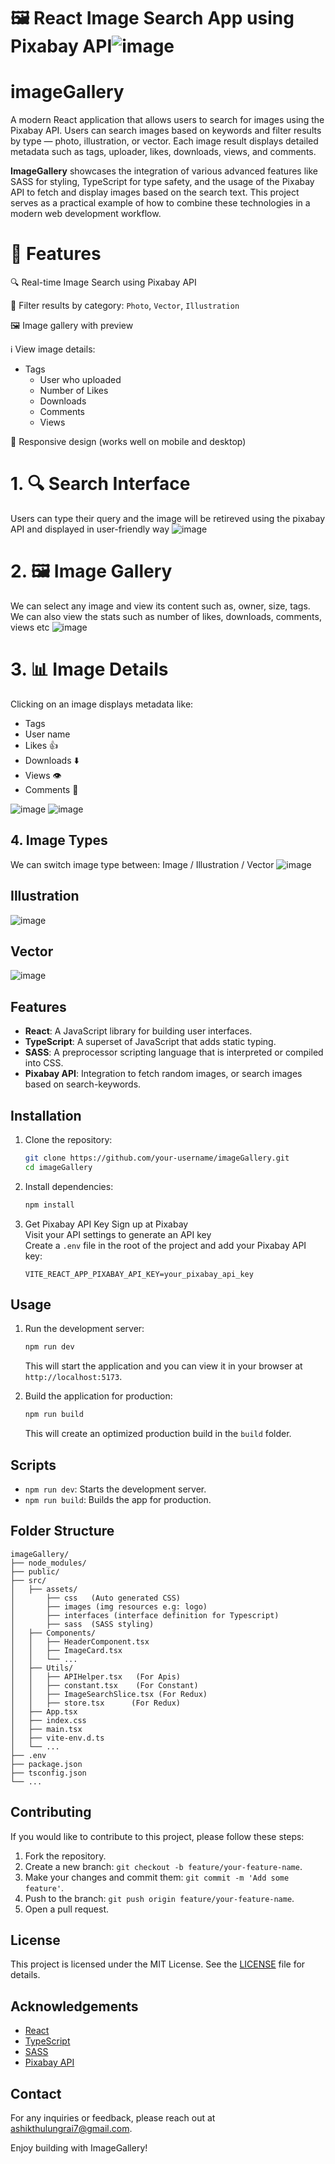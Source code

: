 # 🖼️ React Image Search App using Pixabay API![image](https://github.com/user-attachments/assets/351ae175-e0e3-448a-b4ea-82669d1ebe14)

# imageGallery
A modern React application that allows users to search for images using the Pixabay API. Users can search images based on keywords and filter results by type — photo, illustration, or vector. 
Each image result displays detailed metadata such as tags, uploader, likes, downloads, views, and comments.

<b>ImageGallery</b> showcases the integration of various advanced features like SASS for styling, TypeScript for type safety, and the usage of the Pixabay API to fetch and display images based on the search text. This project serves as a practical example of how to combine these technologies in a modern web development workflow.

# 🚀 Features
🔍 Real-time Image Search using Pixabay API

🧭 Filter results by category: `Photo`, `Vector`, `Illustration`

🖼️ Image gallery with preview

ℹ️ View image details:

* Tags   
  -  User who uploaded
  -  Number of Likes
  -  Downloads
  -  Comments
  -  Views

📱 Responsive design (works well on mobile and desktop)

# 1. 🔍 Search Interface
Users can type their query and the image will be retireved using the pixabay API and displayed in user-friendly way
![image](https://github.com/user-attachments/assets/302ed5eb-50e1-4c99-80ea-4ba81f05c678)

# 2. 🖼️ Image Gallery
We can select any image and view its content such as, owner, size, tags.
We can also view the stats such as number of likes, downloads, comments, views etc
![image](https://github.com/user-attachments/assets/617f5d25-c116-4902-b265-e1705fff8046)


# 3. 📊 Image Details
Clicking on an image displays metadata like:
- Tags
- User name
- Likes 👍
- Downloads ⬇️
- Views 👁️
- Comments 💬

![image](https://github.com/user-attachments/assets/8162336a-b114-434e-a2c3-ebf904970928)
![image](https://github.com/user-attachments/assets/f2269c52-58c3-47ff-b723-c59498958e80)



## 4. Image Types
We can switch image type between: Image / Illustration / Vector
![image](https://github.com/user-attachments/assets/99614bf5-62fc-4499-a353-7561f78d4b31)

## Illustration
![image](https://github.com/user-attachments/assets/936a7ad3-7184-4a32-845e-55effeb895c5)

## Vector
![image](https://github.com/user-attachments/assets/6618564a-8215-44fe-aea7-5457f12bf51b)


## Features

- **React**: A JavaScript library for building user interfaces.
- **TypeScript**: A superset of JavaScript that adds static typing.
- **SASS**: A preprocessor scripting language that is interpreted or compiled into CSS.
- **Pixabay API**: Integration to fetch random images, or search images based on search-keywords.

## Installation

1. Clone the repository:
   ```bash
   git clone https://github.com/your-username/imageGallery.git
   cd imageGallery
   ```

2. Install dependencies:
   ```bash
   npm install
   ```

3. Get Pixabay API Key
Sign up at Pixabay  
Visit your API settings to generate an API key  
Create a `.env` file in the root of the project and add your Pixabay API key:  
   ```plaintext
   VITE_REACT_APP_PIXABAY_API_KEY=your_pixabay_api_key
   ```

## Usage

1. Run the development server:
   ```bash
   npm run dev
   ```

   This will start the application and you can view it in your browser at `http://localhost:5173`.

2. Build the application for production:
   ```bash
   npm run build
   ```

   This will create an optimized production build in the `build` folder.

## Scripts

- `npm run dev`: Starts the development server.
- `npm run build`: Builds the app for production.

## Folder Structure

```
imageGallery/
├── node_modules/
├── public/
├── src/
│   ├── assets/
│       ├── css   (Auto generated CSS)
│       ├── images (img resources e.g: logo)
│       ├── interfaces (interface definition for Typescript)
│       ├── sass  (SASS styling)
│   ├── Components/
│   │   ├── HeaderComponent.tsx
│   │   ├── ImageCard.tsx
│   │   └── ...
│   ├── Utils/
│   │   ├── APIHelper.tsx   (For Apis)
│   │   ├── constant.tsx    (For Constant)
│   │   ├── ImageSearchSlice.tsx (For Redux)
│   │   ├── store.tsx      (For Redux)
│   ├── App.tsx
│   ├── index.css
│   ├── main.tsx
│   ├── vite-env.d.ts
│   └── ...
├── .env
├── package.json
├── tsconfig.json
└── ...
```

## Contributing

If you would like to contribute to this project, please follow these steps:

1. Fork the repository.
2. Create a new branch: `git checkout -b feature/your-feature-name`.
3. Make your changes and commit them: `git commit -m 'Add some feature'`.
4. Push to the branch: `git push origin feature/your-feature-name`.
5. Open a pull request.

## License

This project is licensed under the MIT License. See the [LICENSE](LICENSE) file for details.

## Acknowledgements

- [React](https://reactjs.org/)
- [TypeScript](https://www.typescriptlang.org/)
- [SASS](https://sass-lang.com/)
- [Pixabay API](https://pixabay.com/api/docs/)

## Contact

For any inquiries or feedback, please reach out at [ashikthulungrai7@gmail.com](mailto:ashikthulungrai7@gmail.com).

Enjoy building with ImageGallery!
